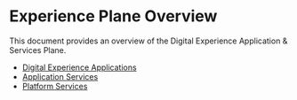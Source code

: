 # Experience Plane Overview

This document provides an overview of the Digital Experience Application & Services Plane.

- [Digital Experience Applications](digital-apps.md)
- [Application Services](application-services/overview.md)
- [Platform Services](platform-services/overview.md)
